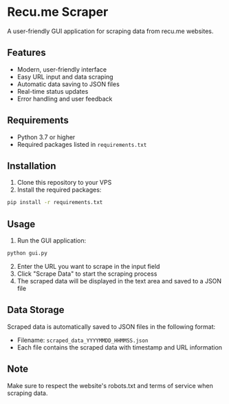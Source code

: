 # Recu.me Scraper

A user-friendly GUI application for scraping data from recu.me websites.

## Features

- Modern, user-friendly interface
- Easy URL input and data scraping
- Automatic data saving to JSON files
- Real-time status updates
- Error handling and user feedback

## Requirements

- Python 3.7 or higher
- Required packages listed in `requirements.txt`

## Installation

1. Clone this repository to your VPS
2. Install the required packages:
```bash
pip install -r requirements.txt
```

## Usage

1. Run the GUI application:
```bash
python gui.py
```

2. Enter the URL you want to scrape in the input field
3. Click "Scrape Data" to start the scraping process
4. The scraped data will be displayed in the text area and saved to a JSON file

## Data Storage

Scraped data is automatically saved to JSON files in the following format:
- Filename: `scraped_data_YYYYMMDD_HHMMSS.json`
- Each file contains the scraped data with timestamp and URL information

## Note

Make sure to respect the website's robots.txt and terms of service when scraping data. 